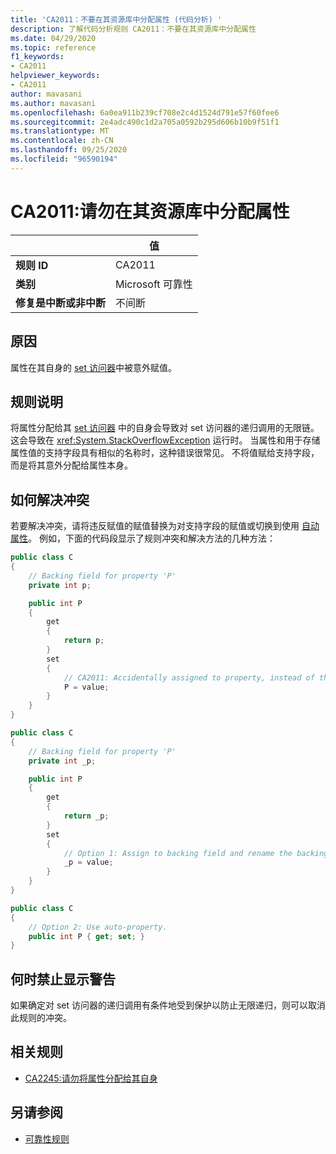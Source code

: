 ```yaml
---
title: 'CA2011：不要在其资源库中分配属性 (代码分析) '
description: 了解代码分析规则 CA2011：不要在其资源库中分配属性
ms.date: 04/29/2020
ms.topic: reference
f1_keywords:
- CA2011
helpviewer_keywords:
- CA2011
author: mavasani
ms.author: mavasani
ms.openlocfilehash: 6a0ea911b239cf708e2c4d1524d791e57f60fee6
ms.sourcegitcommit: 2e4adc490c1d2a705a0592b295d606b10b9f51f1
ms.translationtype: MT
ms.contentlocale: zh-CN
ms.lasthandoff: 09/25/2020
ms.locfileid: "96590194"
---
```

# <a name="ca2011-do-not-assign-property-within-its-setter"></a>CA2011:请勿在其资源库中分配属性

| | 值 |
|-|-|
| **规则 ID** |CA2011|
| **类别** |Microsoft 可靠性|
| **修复是中断或非中断** |不间断|

## <a name="cause"></a>原因

属性在其自身的 [set 访问器](../../../csharp/programming-guide/classes-and-structs/using-properties.md#the-set-accessor)中被意外赋值。

## <a name="rule-description"></a>规则说明

将属性分配给其 [set 访问器](../../../csharp/programming-guide/classes-and-structs/using-properties.md#the-set-accessor) 中的自身会导致对 set 访问器的递归调用的无限链。 这会导致在 <xref:System.StackOverflowException> 运行时。 当属性和用于存储属性值的支持字段具有相似的名称时，这种错误很常见。 不将值赋给支持字段，而是将其意外分配给属性本身。

## <a name="how-to-fix-violations"></a>如何解决冲突

若要解决冲突，请将违反赋值的赋值替换为对支持字段的赋值或切换到使用 [自动属性](../../../csharp/programming-guide/classes-and-structs/auto-implemented-properties.md)。 例如，下面的代码段显示了规则冲突和解决方法的几种方法：

```csharp
public class C
{
    // Backing field for property 'P'
    private int p;

    public int P
    {
        get
        {
            return p;
        }
        set
        {
            // CA2011: Accidentally assigned to property, instead of the backing field.
            P = value;
        }
    }
}
```

```csharp
public class C
{
    // Backing field for property 'P'
    private int _p;

    public int P
    {
        get
        {
            return _p;
        }
        set
        {
            // Option 1: Assign to backing field and rename the backing field for clarity.
            _p = value;
        }
    }
}
```

```csharp
public class C
{
    // Option 2: Use auto-property.
    public int P { get; set; }
}
```

## <a name="when-to-suppress-warnings"></a>何时禁止显示警告

如果确定对 set 访问器的递归调用有条件地受到保护以防止无限递归，则可以取消此规则的冲突。

## <a name="related-rules"></a>相关规则

- [CA2245:请勿将属性分配给其自身](ca2245.md)

## <a name="see-also"></a>另请参阅

- [可靠性规则](reliability-warnings.md)
